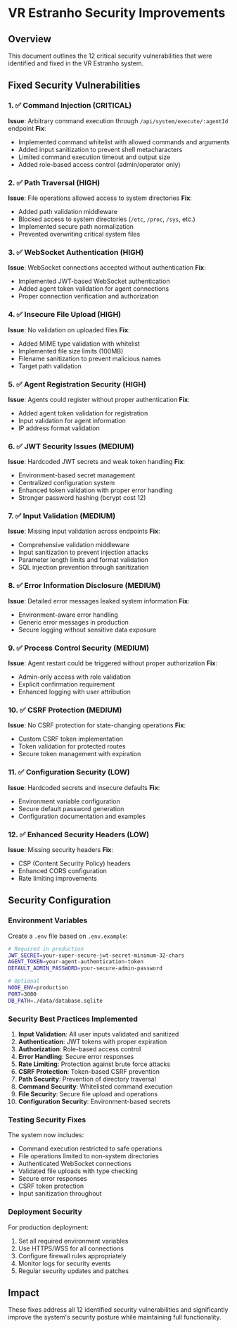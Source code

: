 # VR Estranho Security Improvements

## Overview
This document outlines the 12 critical security vulnerabilities that were identified and fixed in the VR Estranho system.

## Fixed Security Vulnerabilities

### 1. ✅ Command Injection (CRITICAL)
**Issue**: Arbitrary command execution through `/api/system/execute/:agentId` endpoint
**Fix**: 
- Implemented command whitelist with allowed commands and arguments
- Added input sanitization to prevent shell metacharacters
- Limited command execution timeout and output size
- Added role-based access control (admin/operator only)

### 2. ✅ Path Traversal (HIGH)
**Issue**: File operations allowed access to system directories
**Fix**:
- Added path validation middleware
- Blocked access to system directories (`/etc`, `/proc`, `/sys`, etc.)
- Implemented secure path normalization
- Prevented overwriting critical system files

### 3. ✅ WebSocket Authentication (HIGH)
**Issue**: WebSocket connections accepted without authentication
**Fix**:
- Implemented JWT-based WebSocket authentication
- Added agent token validation for agent connections
- Proper connection verification and authorization

### 4. ✅ Insecure File Upload (HIGH)
**Issue**: No validation on uploaded files
**Fix**:
- Added MIME type validation with whitelist
- Implemented file size limits (100MB)
- Filename sanitization to prevent malicious names
- Target path validation

### 5. ✅ Agent Registration Security (HIGH)
**Issue**: Agents could register without proper authentication
**Fix**:
- Added agent token validation for registration
- Input validation for agent information
- IP address format validation

### 6. ✅ JWT Security Issues (MEDIUM)
**Issue**: Hardcoded JWT secrets and weak token handling
**Fix**:
- Environment-based secret management
- Centralized configuration system
- Enhanced token validation with proper error handling
- Stronger password hashing (bcrypt cost 12)

### 7. ✅ Input Validation (MEDIUM)
**Issue**: Missing input validation across endpoints
**Fix**:
- Comprehensive validation middleware
- Input sanitization to prevent injection attacks
- Parameter length limits and format validation
- SQL injection prevention through sanitization

### 8. ✅ Error Information Disclosure (MEDIUM)
**Issue**: Detailed error messages leaked system information
**Fix**:
- Environment-aware error handling
- Generic error messages in production
- Secure logging without sensitive data exposure

### 9. ✅ Process Control Security (MEDIUM)
**Issue**: Agent restart could be triggered without proper authorization
**Fix**:
- Admin-only access with role validation
- Explicit confirmation requirement
- Enhanced logging with user attribution

### 10. ✅ CSRF Protection (MEDIUM)
**Issue**: No CSRF protection for state-changing operations
**Fix**:
- Custom CSRF token implementation
- Token validation for protected routes
- Secure token management with expiration

### 11. ✅ Configuration Security (LOW)
**Issue**: Hardcoded secrets and insecure defaults
**Fix**:
- Environment variable configuration
- Secure default password generation
- Configuration documentation and examples

### 12. ✅ Enhanced Security Headers (LOW)
**Issue**: Missing security headers
**Fix**:
- CSP (Content Security Policy) headers
- Enhanced CORS configuration
- Rate limiting improvements

## Security Configuration

### Environment Variables
Create a `.env` file based on `.env.example`:

```bash
# Required in production
JWT_SECRET=your-super-secure-jwt-secret-minimum-32-chars
AGENT_TOKEN=your-agent-authentication-token
DEFAULT_ADMIN_PASSWORD=your-secure-admin-password

# Optional
NODE_ENV=production
PORT=3000
DB_PATH=./data/database.sqlite
```

### Security Best Practices Implemented

1. **Input Validation**: All user inputs validated and sanitized
2. **Authentication**: JWT tokens with proper expiration
3. **Authorization**: Role-based access control
4. **Error Handling**: Secure error responses
5. **Rate Limiting**: Protection against brute force attacks
6. **CSRF Protection**: Token-based CSRF prevention
7. **Path Security**: Prevention of directory traversal
8. **Command Security**: Whitelisted command execution
9. **File Security**: Secure file upload and operations
10. **Configuration Security**: Environment-based secrets

### Testing Security Fixes

The system now includes:
- Command execution restricted to safe operations
- File operations limited to non-system directories
- Authenticated WebSocket connections
- Validated file uploads with type checking
- Secure error responses
- CSRF token protection
- Input sanitization throughout

### Deployment Security

For production deployment:
1. Set all required environment variables
2. Use HTTPS/WSS for all connections
3. Configure firewall rules appropriately
4. Monitor logs for security events
5. Regular security updates and patches

## Impact
These fixes address all 12 identified security vulnerabilities and significantly improve the system's security posture while maintaining full functionality.
